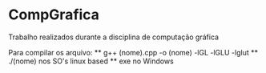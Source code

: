 # CompGrafica
Trabalho realizados durante a disciplina de computação gráfica

Para compilar os arquivo:
** g++ (nome).cpp -o (nome) -lGL -lGLU -lglut
** ./(nome) nos SO's linux based
** exe no Windows
